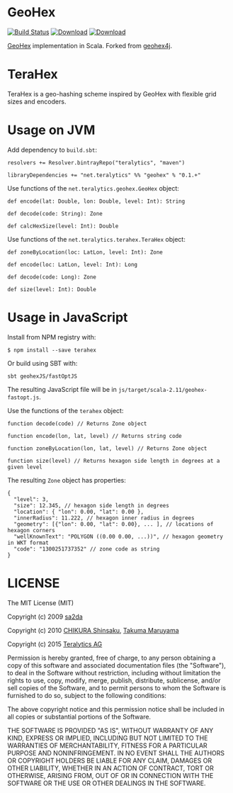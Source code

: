 # GeoHex

[![Build Status](https://travis-ci.org/teralytics/geohex.svg?branch=master)](https://travis-ci.org/teralytics/geohex)
[![Download](https://api.bintray.com/packages/teralytics/maven/geohex/images/download.svg)](https://bintray.com/teralytics/maven/geohex/_latestVersion)
[![Download](https://img.shields.io/npm/v/terahex.svg)](https://www.npmjs.com/package/terahex)

[GeoHex](http://www.geohex.org) implementation in Scala. Forked from [geohex4j](https://github.com/chsh/geohex4j).

# TeraHex

TeraHex is a geo-hashing scheme inspired by GeoHex with flexible grid sizes and encoders.


# Usage on JVM

Add dependency to `build.sbt`:

    resolvers += Resolver.bintrayRepo("teralytics", "maven")

    libraryDependencies += "net.teralytics" %% "geohex" % "0.1.+"

Use functions of the `net.teralytics.geohex.GeoHex` object:

    def encode(lat: Double, lon: Double, level: Int): String

    def decode(code: String): Zone

    def calcHexSize(level: Int): Double

Use functions of the `net.teralytics.terahex.TeraHex` object:

    def zoneByLocation(loc: LatLon, level: Int): Zone

    def encode(loc: LatLon, level: Int): Long

    def decode(code: Long): Zone

    def size(level: Int): Double


# Usage in JavaScript

Install from NPM registry with:

    $ npm install --save terahex

Or build using SBT with:

    sbt geohexJS/fastOptJS

The resulting JavaScript file will be in `js/target/scala-2.11/geohex-fastopt.js`.

Use the functions of the `terahex` object:

    function decode(code) // Returns Zone object

    function encode(lon, lat, level) // Returns string code

    function zoneByLocation(lon, lat, level) // Returns Zone object

    function size(level) // Returns hexagon side length in degrees at a given level

The resulting `Zone` object has properties:

    {
      "level": 3,
      "size": 12.345, // hexagon side length in degrees
      "location": { "lon": 0.00, "lat": 0.00 },
      "innerRadius": 11.222, // hexagon inner radius in degrees
      "geometry": [{"lon": 0.00, "lat": 0.00}, ... ], // locations of hexagon corners
      "wellKnownText": "POLYGON ((0.00 0.00, ...))", // hexagon geometry in WKT format
      "code": "1300251737352" // zone code as string
    }


# LICENSE

The MIT License (MIT)

Copyright (c) 2009 [sa2da](http://www.geohex.org)

Copyright (c) 2010 [CHIKURA Shinsaku](https://github.com/chsh), [Takuma Maruyama](https://github.com/mattak)

Copyright (c) 2015 [Teralytics AG](https://github.com/teralytics)

Permission is hereby granted, free of charge, to any person obtaining a copy
of this software and associated documentation files (the "Software"), to deal
in the Software without restriction, including without limitation the rights
to use, copy, modify, merge, publish, distribute, sublicense, and/or sell
copies of the Software, and to permit persons to whom the Software is
furnished to do so, subject to the following conditions:

The above copyright notice and this permission notice shall be included in
all copies or substantial portions of the Software.

THE SOFTWARE IS PROVIDED "AS IS", WITHOUT WARRANTY OF ANY KIND, EXPRESS OR
IMPLIED, INCLUDING BUT NOT LIMITED TO THE WARRANTIES OF MERCHANTABILITY,
FITNESS FOR A PARTICULAR PURPOSE AND NONINFRINGEMENT.  IN NO EVENT SHALL THE
AUTHORS OR COPYRIGHT HOLDERS BE LIABLE FOR ANY CLAIM, DAMAGES OR OTHER
LIABILITY, WHETHER IN AN ACTION OF CONTRACT, TORT OR OTHERWISE, ARISING FROM,
OUT OF OR IN CONNECTION WITH THE SOFTWARE OR THE USE OR OTHER DEALINGS IN
THE SOFTWARE.
